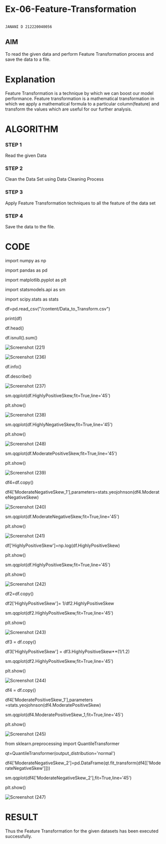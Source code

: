 # Ex-06-Feature-Transformation                                                                               
                                                                                                                             JANANI D 212220040056

## AIM
To read the given data and perform Feature Transformation process and save the data to a file. 

# Explanation
Feature Transformation is a technique by which we can boost our model performance. Feature transformation is a mathematical transformation in which we apply a mathematical formula to a particular column(feature) and transform the values which are useful for our further analysis.
 

# ALGORITHM
### STEP 1
Read the given Data
### STEP 2
Clean the Data Set using Data Cleaning Process
### STEP 3
Apply Feature Transformation techniques to all the feature of the data set
### STEP 4
Save the data to the file.

# CODE

import numpy as np

import pandas as pd

import matplotlib.pyplot as plt

import statsmodels.api as sm

import scipy.stats as stats

df=pd.read_csv("/content/Data_to_Transform.csv")

print(df)

df.head()

df.isnull().sum()

![Screenshot (221)](https://user-images.githubusercontent.com/86832944/197984134-f1ba41ee-d32f-45d4-942f-64a7e0a66796.png)

![Screenshot (236)](https://user-images.githubusercontent.com/86832944/198814476-081c67e8-557d-4b10-9da9-80d81609e9c0.png)

df.info()

df.describe()

![Screenshot (237)](https://user-images.githubusercontent.com/86832944/198814501-fd07c455-bf8f-44ea-a677-9ec3ccce1ca3.png)

sm.qqplot(df.HighlyPositiveSkew,fit=True,line='45')

plt.show()

![Screenshot (238)](https://user-images.githubusercontent.com/86832944/198814576-5656b121-93e9-4344-8207-17f072a358aa.png)

sm.qqplot(df.HighlyNegativeSkew,fit=True,line='45')

plt.show()

![Screenshot (248)](https://user-images.githubusercontent.com/86832944/198815012-5c8993ee-0588-49a3-bc1b-1421e53392f0.png)


sm.qqplot(df.ModeratePositiveSkew,fit=True,line='45')

plt.show()

![Screenshot (239)](https://user-images.githubusercontent.com/86832944/198815052-e4f80dcc-a32f-496a-9004-d5b5d641c2c1.png)


df4=df.copy()

df4['ModerateNegativeSkew_1'],parameters=stats.yeojohnson(df4.ModerateNegativeSkew)

![Screenshot (240)](https://user-images.githubusercontent.com/86832944/198815062-7b1f77e5-54bd-45e9-96c4-801bb83656ba.png)

sm.qqplot(df.ModerateNegativeSkew,fit=True,line='45')

plt.show()


![Screenshot (241)](https://user-images.githubusercontent.com/86832944/198814764-7fe7c470-4819-4d35-89e1-d2e2b7992f83.png)

df['HighlyPositiveSkew']=np.log(df.HighlyPositiveSkew)

plt.show()

sm.qqplot(df.HighlyPositiveSkew,fit=True,line='45')

plt.show()

![Screenshot (242)](https://user-images.githubusercontent.com/86832944/198814779-a90f8605-8a47-4f78-a972-3dacef5335a4.png)

df2=df.copy()

df2['HighlyPositiveSkew']= 1/df2.HighlyPositiveSkew

sm.qqplot(df2.HighlyPositiveSkew,fit=True,line='45')

plt.show()

![Screenshot (243)](https://user-images.githubusercontent.com/86832944/198814789-a25c7dd9-01ff-40f3-a0ab-62bb7796ca27.png)

df3 = df.copy()

df3['HighlyPositiveSkew'] = df3.HighlyPositiveSkew**(1/1.2)

sm.qqplot(df2.HighlyPositiveSkew,fit=True,line='45')

plt.show()

![Screenshot (244)](https://user-images.githubusercontent.com/86832944/198814800-ee329c7c-4837-4c05-b70a-c49d07802c26.png)

df4 = df.copy()

df4['ModeratePositiveSkew_1'],parameters =stats.yeojohnson(df4.ModeratePositiveSkew)

sm.qqplot(df4.ModeratePositiveSkew_1,fit=True,line='45')

plt.show()

![Screenshot (245)](https://user-images.githubusercontent.com/86832944/198814811-5df57b11-ba97-4775-ae88-6ebd11e1e48f.png)

from sklearn.preprocessing import QuantileTransformer

qt=QuantileTransformer(output_distribution='normal')

df4['ModerateNegativeSkew_2']=pd.DataFrame(qt.fit_transform(df4[['ModerateNegativeSkew']]))

sm.qqplot(df4['ModerateNegativeSkew_2'],fit=True,line='45')

plt.show()

![Screenshot (247)](https://user-images.githubusercontent.com/86832944/198814832-c59ef8f7-3d7d-48a7-ac97-9c2efc7d6aeb.png)

# RESULT

Thus the Feature Transformation for the given datasets has been executed successfully.









